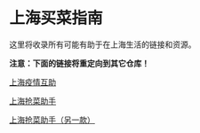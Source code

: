 # 上海买菜指南

这里将收录所有可能有助于在上海生活的链接和资源。

**注意：下面的链接将重定向到其它仓库！**

[上海疫情互助](https://github.com/shanghai2022/shanghai2022)

[上海抢菜助手](https://github.com/sean529/robFood)

[上海抢菜助手（另一款）](https://github.com/qulingyuan/robVeg)
